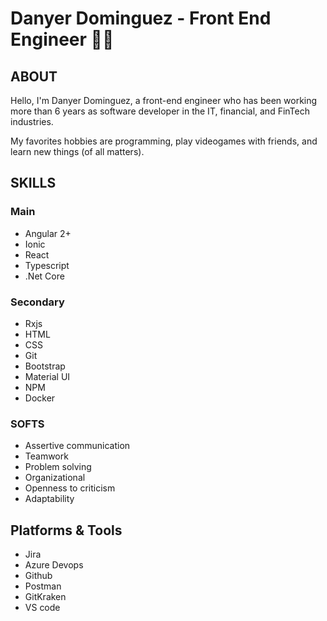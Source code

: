 # Danyer Dominguez - Front End Engineer 👨‍💻

## ABOUT

Hello, I'm Danyer Dominguez, a front-end engineer who has been working more than 6 years as software developer in the IT, financial, and FinTech industries. 

My favorites hobbies are programming, play videogames with friends, and learn new things (of all matters).

## SKILLS

### Main

- Angular 2+
- Ionic
- React
- Typescript
- .Net Core

### Secondary

- Rxjs
- HTML
- CSS
- Git
- Bootstrap
- Material UI
- NPM
- Docker

### SOFTS

- Assertive communication
- Teamwork
- Problem solving
- Organizational
- Openness to criticism
- Adaptability


## Platforms & Tools

- Jira
- Azure Devops
- Github
- Postman
- GitKraken
- VS code
